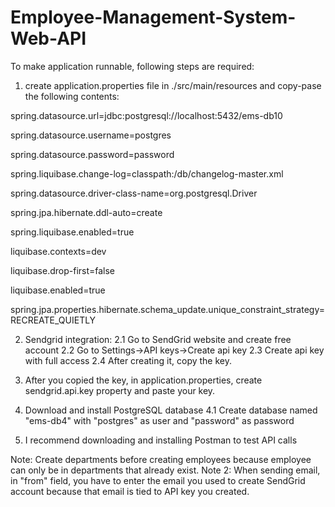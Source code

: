 # Employee-Management-System-Web-API
To make application runnable, following steps are required:

1. create application.properties file in ./src/main/resources and copy-pase the following contents:

spring.datasource.url=jdbc:postgresql://localhost:5432/ems-db10

spring.datasource.username=postgres

spring.datasource.password=password

spring.liquibase.change-log=classpath:/db/changelog-master.xml

spring.datasource.driver-class-name=org.postgresql.Driver

spring.jpa.hibernate.ddl-auto=create

spring.liquibase.enabled=true

liquibase.contexts=dev

liquibase.drop-first=false

liquibase.enabled=true

spring.jpa.properties.hibernate.schema_update.unique_constraint_strategy=RECREATE_QUIETLY

2. Sendgrid integration: 
  2.1 Go to SendGrid website and create free account
  2.2 Go to Settings->API keys->Create api key 
  2.3 Create api key with full access 
  2.4 After creating it, copy the key.

3. After you copied the key, in application.properties, create sendgrid.api.key property and paste your key.
4. Download and install PostgreSQL database
  4.1 Create database named "ems-db4" with "postgres" as user and "password" as password
5. I recommend downloading and installing Postman to test API calls

Note: Create departments before creating employees because employee can only be in departments that already exist.
Note 2: When sending email, in "from" field, you have to enter the email you used to create SendGrid account because that email is tied to API key you created.

